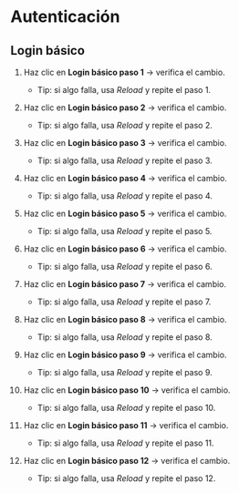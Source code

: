 # Autenticación

## Login básico

1. Haz clic en **Login básico paso 1** → verifica el cambio.

    - Tip: si algo falla, usa *Reload* y repite el paso 1.

2. Haz clic en **Login básico paso 2** → verifica el cambio.

    - Tip: si algo falla, usa *Reload* y repite el paso 2.

3. Haz clic en **Login básico paso 3** → verifica el cambio.

    - Tip: si algo falla, usa *Reload* y repite el paso 3.

4. Haz clic en **Login básico paso 4** → verifica el cambio.

    - Tip: si algo falla, usa *Reload* y repite el paso 4.

5. Haz clic en **Login básico paso 5** → verifica el cambio.

    - Tip: si algo falla, usa *Reload* y repite el paso 5.

6. Haz clic en **Login básico paso 6** → verifica el cambio.

    - Tip: si algo falla, usa *Reload* y repite el paso 6.

7. Haz clic en **Login básico paso 7** → verifica el cambio.

    - Tip: si algo falla, usa *Reload* y repite el paso 7.

8. Haz clic en **Login básico paso 8** → verifica el cambio.

    - Tip: si algo falla, usa *Reload* y repite el paso 8.

9. Haz clic en **Login básico paso 9** → verifica el cambio.

    - Tip: si algo falla, usa *Reload* y repite el paso 9.

10. Haz clic en **Login básico paso 10** → verifica el cambio.

    - Tip: si algo falla, usa *Reload* y repite el paso 10.

11. Haz clic en **Login básico paso 11** → verifica el cambio.

    - Tip: si algo falla, usa *Reload* y repite el paso 11.

12. Haz clic en **Login básico paso 12** → verifica el cambio.

    - Tip: si algo falla, usa *Reload* y repite el paso 12.

